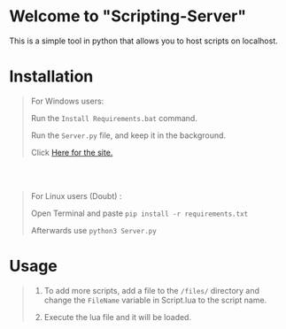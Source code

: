 # Welcome to "Scripting-Server"

<p1> This is a simple tool in python that allows you to host scripts on localhost. </p1>

# Installation

> For Windows users:
>
> Run the `Install Requirements.bat` command.
>
> Run the `Server.py` file, and keep it in the background.
>
> Click <a href="127.0.0.1:4235/files/">Here for the site.</a>

<br></br>

> For Linux users (Doubt) :
>
> Open Terminal and paste `pip install -r requirements.txt`
>
> Afterwards use `python3 Server.py`

# Usage

> 1. To add more scripts, add a file to the `/files/` directory and change the `FileName` variable in Script.lua to the script name.
>
> 2. Execute the lua file and it will be loaded.
